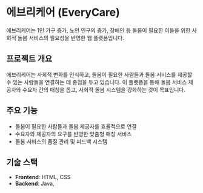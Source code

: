 # 에브리케어 (EveryCare)

에브리케어는 1인 가구 증가, 노인 인구의 증가, 장애인 등 돌봄이 필요한 이들을 위한 사회적 돌봄 서비스의 필요성을 반영한 웹 플랫폼입니다. 

## 프로젝트 개요

에브리케어는 사회적 변화를 인식하고, 돌봄이 필요한 사람들과 돌봄 서비스를 제공할 수 있는 사람들을 연결하는 데 중점을 두고 있습니다. 이 플랫폼을 통해 돌봄 서비스 제공자와 수요자 간의 매칭을 돕고, 사회적 돌봄 시스템을 강화하는 것이 목표입니다.

## 주요 기능

- 돌봄이 필요한 사람들과 돌봄 제공자를 효율적으로 연결
- 수요자와 제공자의 요구를 반영한 맞춤형 매칭 서비스
- 돌봄 서비스의 품질 관리 및 피드백 시스템

## 기술 스택

- **Frontend**: HTML, CSS
- **Backend**: Java,

